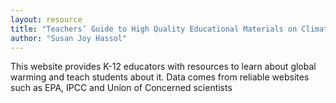 ```yaml
---
layout: resource
title: "Teachers’ Guide to High Quality Educational Materials on Climate Change and Global Warming "
author: "Susan Joy Hassol"
---
```


This website provides K-12 educators with resources to learn about global warming and teach students about it. Data comes from reliable websites such as EPA, IPCC and Union of Concerned scientists
